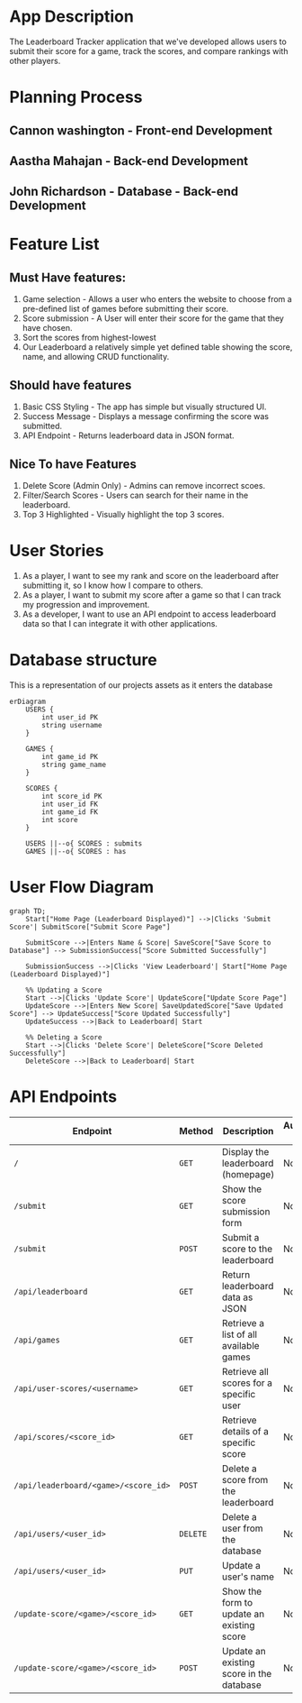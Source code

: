 # App Description 

The Leaderboard Tracker application that we've developed allows users to submit their score for a game, track the  scores, and compare rankings with other players. 

# Planning Process  

## Cannon washington - Front-end Development
## Aastha Mahajan - Back-end Development
## John Richardson - Database - Back-end Development




# Feature List

## Must Have features:

1. Game selection - Allows a user who enters the website to choose from a pre-defined list of games before submitting their score.
2. Score submission - A User will enter their score for the game that they have chosen.
3. Sort the scores from highest-lowest
4. Our Leaderboard a relatively simple yet defined table showing the score, name, and allowing CRUD functionality.

## Should have features

1. Basic CSS Styling - The app has simple but visually structured UI.
2. Success Message - Displays a message confirming the score was submitted.
3. API Endpoint - Returns leaderboard data in JSON format. 

## Nice To have Features

1. Delete Score (Admin Only) - Admins can remove incorrect scoes.
2. Filter/Search Scores - Users can search for their name in the leaderboard. 
3. Top 3 Highlighted - Visually highlight the top 3 scores.  


# User Stories 

1. As a player, I want to see my rank and score on the leaderboard after submitting it, so I know how I compare to others.
2. As a player, I want to submit my score after a game so that I can track my progression and improvement.
3. As a developer, I want to use an API endpoint to access leaderboard data so that I can integrate it with other applications.


# Database structure  

This is a representation of our projects assets as it enters the database 

```mermaid
erDiagram
    USERS {
        int user_id PK
        string username
    }

    GAMES {
        int game_id PK
        string game_name
    }

    SCORES {
        int score_id PK
        int user_id FK
        int game_id FK
        int score
    }

    USERS ||--o{ SCORES : submits
    GAMES ||--o{ SCORES : has
```


# User Flow Diagram

```mermaid
graph TD;
    Start["Home Page (Leaderboard Displayed)"] -->|Clicks 'Submit Score'| SubmitScore["Submit Score Page"]
    
    SubmitScore -->|Enters Name & Score| SaveScore["Save Score to Database"] --> SubmissionSuccess["Score Submitted Successfully"]
    
    SubmissionSuccess -->|Clicks 'View Leaderboard'| Start["Home Page (Leaderboard Displayed)"]

    %% Updating a Score
    Start -->|Clicks 'Update Score'| UpdateScore["Update Score Page"]
    UpdateScore -->|Enters New Score| SaveUpdatedScore["Save Updated Score"] --> UpdateSuccess["Score Updated Successfully"]
    UpdateSuccess -->|Back to Leaderboard| Start

    %% Deleting a Score
    Start -->|Clicks 'Delete Score'| DeleteScore["Score Deleted Successfully"]
    DeleteScore -->|Back to Leaderboard| Start

```
# API Endpoints

| Endpoint | Method | Description | Authentication Required |
|----------|--------|-------------|--------------------------|
| `/` | `GET` | Display the leaderboard (homepage) | No |
| `/submit` | `GET` | Show the score submission form | No |
| `/submit` | `POST` | Submit a score to the leaderboard | No |
| `/api/leaderboard` | `GET` | Return leaderboard data as JSON | No |
| `/api/games` | `GET` | Retrieve a list of all available games | No |
| `/api/user-scores/<username>` | `GET` | Retrieve all scores for a specific user | No |
| `/api/scores/<score_id>` | `GET` | Retrieve details of a specific score | No |
| `/api/leaderboard/<game>/<score_id>` | `POST` | Delete a score from the leaderboard | No |
| `/api/users/<user_id>` | `DELETE` | Delete a user from the database | No |
| `/api/users/<user_id>` | `PUT` | Update a user's name | No |
| `/update-score/<game>/<score_id>` | `GET` | Show the form to update an existing score | No |
| `/update-score/<game>/<score_id>` | `POST` | Update an existing score in the database | No |


